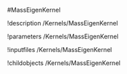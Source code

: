 <!-- MOOSE Object Documentation Stub: Remove this when content is added. -->
#MassEigenKernel

!description /Kernels/MassEigenKernel

!parameters /Kernels/MassEigenKernel

!inputfiles /Kernels/MassEigenKernel

!childobjects /Kernels/MassEigenKernel
